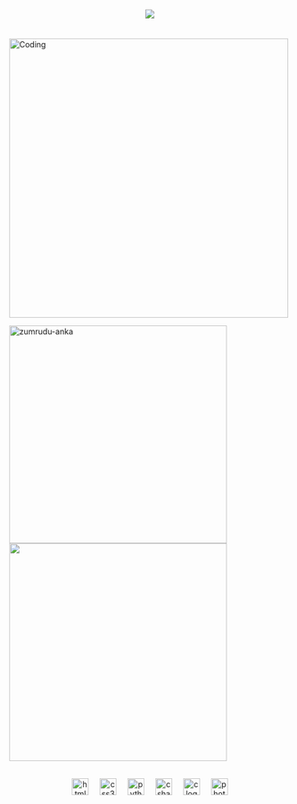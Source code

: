 <h1 align="center">
  <a href="https://git.io/typing-svg">
    <img src="https://readme-typing-svg.herokuapp.com/?lines=Hi,+There!+👋;This+is+MrUmmataliyev👨‍💻&center=true&size=30">
  </a>

</h1>
  <br>
  <img align="center" alt="Coding" width="500" src="https://media.tenor.com/rePDfDWO3XoAAAAd/hacking.gif">








<p>
  <div>
    <a href="https://github.com/denvercoder1/github-readme-streak-stats" title="Go to Source" align="left">
      <img align="left" width=390 src="https://github-readme-streak-stats.herokuapp.com/?user=MrUmmataliyev&theme=react&border=61dafb&hide_border=true" alt="zumrudu-anka" />
    </a>
    <a href="https://github.com/anuraghazra/github-readme-stats" title="Go to Source" align="left">
      <img width=390 src="https://github-readme-stats.vercel.app/api?username=MrUmmataliyev&show_icons=true&theme=react&border_color=61dafb&hide_border=true" />
    </a>
  </div>

  <br>
</p>
<div align="center">
  <img src="https://cdn.jsdelivr.net/gh/devicons/devicon/icons/html5/html5-original.svg" height="30" alt="html5 logo"  />
  <img width="12" />
  <img src="https://cdn.jsdelivr.net/gh/devicons/devicon/icons/css3/css3-original.svg" height="30" alt="css3 logo"  />
  <img width="12" />
  <img src="https://cdn.jsdelivr.net/gh/devicons/devicon/icons/python/python-original.svg" height="30" alt="python logo"  />
  <img width="12" />
  <img src="https://cdn.jsdelivr.net/gh/devicons/devicon/icons/csharp/csharp-original.svg" height="30" alt="csharp logo"  />
  <img width="12" />
  <img src="https://cdn.jsdelivr.net/gh/devicons/devicon/icons/c/c-original.svg" height="30" alt="c logo"  />
  <img width="12" />
  <img src="https://cdn.jsdelivr.net/gh/devicons/devicon/icons/photoshop/photoshop-plain.svg" height="30" alt="photoshop logo"  />
</div>
